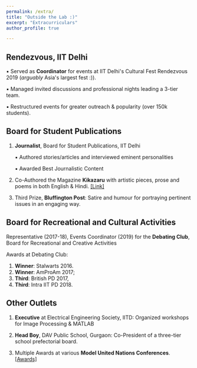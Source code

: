 ```yaml
---
permalink: /extra/
title: "Outside the Lab :)"
excerpt: "Extracurriculars"
author_profile: true

---
```


Rendezvous, IIT Delhi
-----
  ▪ Served as __Coordinator__ for events at IIT Delhi's Cultural Fest Rendezvous 2019 (_arguably_ Asia's largest fest :)).

  ▪ Managed invited discussions and professional nights leading a 3-tier team.

  ▪ Restructured events for greater outreach & popularity (over 150k students). 
  

Board for Student Publications
-----
1. __Journalist__, Board for Student Publications, IIT Delhi

   ▪ Authored stories/articles and interviewed eminent personalities

   ▪ Awarded Best Journalistic Content 
    
2. Co-Authored the Magazine **Kikazaru** with artistic pieces, prose and poems in both English & Hindi. [[Link]](https://pratyush911.github.io/files/Kikazaru_Gazettale.pdf)

3. Third Prize, __Bluffington Post__: Satire and humour for portraying pertinent issues in an engaging way.


Board for Recreational and Cultural Activities
-----

Representative (2017-18), Events Coordinator (2019) for the __Debating Club__, Board for Recreational and Creative Activities

Awards at Debating Club: 
1. __Winner__: Stalwarts 2016.
2. __Winner__: AmProAm 2017; 
3. __Third__: British PD 2017, 
4. __Third__: Intra IIT PD 2018.


Other Outlets
-----
1. **Executive** at Electrical Engineering Society, IITD: Organized workshops for Image Processing & MATLAB

2. **Head Boy**, DAV Public School, Gurgaon: Co-President of a three-tier school prefectorial board.

3. Multiple Awards at various **Model United Nations Conferences**. [[Awards]](tinyurl.com/MUN-experience-pratyush)
